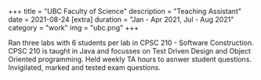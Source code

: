 +++
title = "UBC Faculty of Science"
description = "Teaching Assistant"
date = 2021-08-24
[extra]
duration = "Jan - Apr 2021, Jul - Aug 2021"
category = "work"
img = "ubc.png"
+++

Ran three labs with 6 students per lab in CPSC 210 - Software Construction. CPSC 210 is taught in Java and focusses on Test Driven Design and Object Oriented programming. Held weekly TA hours to asnwer student questions. Invigilated, marked and tested exam questions. 